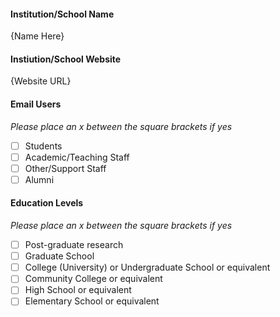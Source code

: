 #### Institution/School Name 
{Name Here}

#### Instiution/School Website
{Website URL}

#### Email Users

*Please place an x between the square brackets if yes*
- [ ] Students
- [ ] Academic/Teaching Staff
- [ ] Other/Support Staff
- [ ] Alumni

#### Education Levels

*Please place an x between the square brackets if yes*

- [ ] Post-graduate research
- [ ] Graduate School
- [ ] College (University) or Undergraduate School or equivalent
- [ ] Community College or equivalent
- [ ] High School or equivalent
- [ ] Elementary School or equivalent
